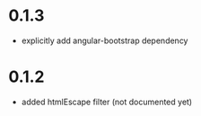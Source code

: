 # 0.1.3

- explicitly add angular-bootstrap dependency
 
# 0.1.2

- added htmlEscape filter (not documented yet)

